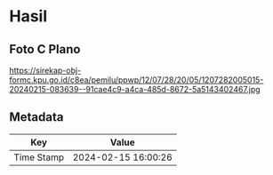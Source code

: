 # Hasil

## Foto C Plano

https://sirekap-obj-formc.kpu.go.id/c8ea/pemilu/ppwp/12/07/28/20/05/1207282005015-20240215-083639--91cae4c9-a4ca-485d-8672-5a5143402467.jpg


## Metadata

| Key        | Value               |
| ---------- | ------------------- |
| Time Stamp | 2024-02-15 16:00:26 |




